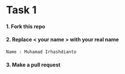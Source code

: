 # Task 1

#### 1. Fork this repo

#### 2. Replace < your name > with your real name

```
Name : Muhamad Irhashdianto  
```

#### 3. Make a pull request
